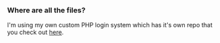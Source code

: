 ### Where are all the files?

I'm using my own custom PHP login system which has it's own repo that you check out [here](https://github.com/ojaha065/simplePHPLoginSystem).